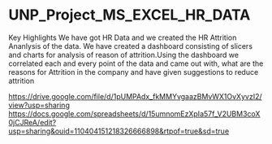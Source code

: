 # UNP_Project_MS_EXCEL_HR_DATA

Key Highlights
We have got HR Data and we created the HR Attrition Ananlysis of the data. We have created a dashboard consisting of slicers and charts for analysis of reason of attrition.Using the dashboard we correlated each and every point of the data and  came out with, what are the reasons for Attrition in the company and have given suggestions to reduce attrition



https://drive.google.com/file/d/1pUMPAdx_fkMMYvgaazBMvWX1OvXyvzI2/view?usp=sharing
https://docs.google.com/spreadsheets/d/15umnomEzXpIa57f_V2UBM3coX0jCJReA/edit?usp=sharing&ouid=110404151218326666898&rtpof=true&sd=true
